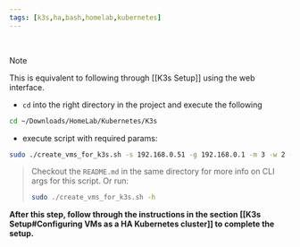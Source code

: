 ```yaml
---
tags: [k3s,ha,bash,homelab,kubernetes]
---
```


</br>

> [!note] 
> This is equivalent to following through [[K3s Setup]] using the web interface.

- `cd` into the right directory in the project and execute the following
```bash ln:False
cd ~/Downloads/HomeLab/Kubernetes/K3s
```

- execute script with required params:
```bash ln:False
sudo ./create_vms_for_k3s.sh -s 192.168.0.51 -g 192.168.0.1 -m 3 -w 2 -i 101
```

> Checkout the `README.md` in the same directory for more info on CLI args for this script.
> Or run:
> ```bash ln:False
> sudo ./create_vms_for_k3s.sh -h
> ```

**After this step, follow through the instructions in the section [[K3s Setup#Configuring VMs as a HA Kubernetes cluster]] to complete the setup.**